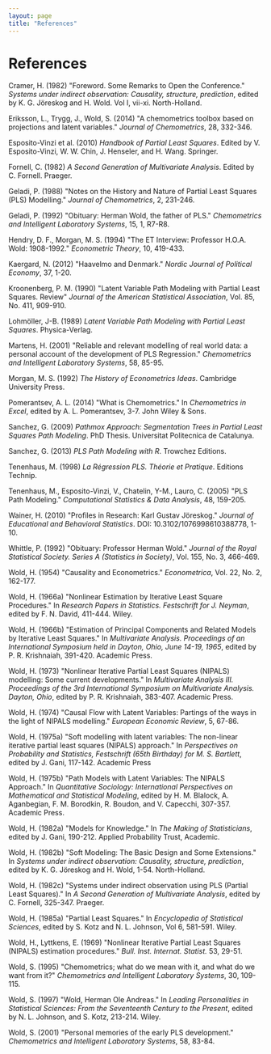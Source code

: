 ```yaml
---
layout: page
title: "References"
---
```


# References

<a name="Cramer1982"></a> Cramer, H. (1982) "Foreword. Some Remarks to Open the Conference." _Systems under indirect observation: Causality, structure, prediction_, edited by K. G. Jöreskog and H. Wold. Vol I, vii-xi. North-Holland.

<a name="Erikssonetal2014"></a> Eriksson, L., Trygg, J., Wold, S. (2014) "A chemometrics toolbox based on projections and latent variables." _Journal of Chemometrics_, 28, 332-346.

<a name="Espositoetal2010"></a> Esposito-Vinzi et al. (2010) _Handbook of Partial Least Squares_. Edited by V. Esposito-Vinzi, W. W. Chin, J. Henseler, and H. Wang. Springer.

<a name="Fornell1982"></a> Fornell, C. (1982) _A Second Generation of Multivariate Analysis_. Edited by C. Fornell. Praeger.

<a name="Geladi1988"></a> Geladi, P. (1988) "Notes on the History and Nature of Partial Least Squares (PLS) Modelling." _Journal of Chemometrics_, 2, 231-246.

<a name="Geladi1992"></a> Geladi, P. (1992) "Obituary: Herman Wold, the father of PLS." _Chemometrics and Intelligent Laboratory Systems_, 15, 1, R7-R8.

<a name="HendryMorgan1994"></a> Hendry, D. F., Morgan, M. S. (1994) "The ET Interview: Professor H.O.A. Wold: 1908-1992." _Econometric Theory_, 10, 419-433.

<a name="Kaergard2012"></a> Kaergard, N. (2012) "Haavelmo and Denmark." _Nordic Journal of Political Economy_, 37, 1-20.

<a name="Kroonenberg1990"></a> Kroonenberg, P. M. (1990) "Latent Variable Path Modeling with Partial Least Squares. Review" _Journal of the American Statistical Association_, Vol. 85, No. 411, 909-910.

<a name="Lohmoller1989"></a> Lohmöller, J-B. (1989) _Latent Variable Path Modeling with Partial Least Squares_. Physica-Verlag.

<a name="Martens2001"></a> Martens, H. (2001) "Reliable and relevant modelling of real world data: a personal account of the development of PLS Regression." _Chemometrics and Intelligent Laboratory Systems_, 58, 85-95.

<a name="Morgan1992"></a> Morgan, M. S. (1992) _The History of Econometrics Ideas_. Cambridge University Press.

<a name="Pomerantsev2014"></a> Pomerantsev, A. L. (2014) "What is Chemometrics." In _Chemometrics in Excel_, edited by A. L. Pomerantsev, 3-7. John Wiley & Sons.

<a name="Sanchez2009"></a> Sanchez, G. (2009) _Pathmox Approach: Segmentation Trees in Partial Least Squares Path Modeling_. PhD Thesis. Universitat Politecnica de Catalunya.

<a name="Sanchez2013"></a> Sanchez, G. (2013) _PLS Path Modeling with R_. Trowchez Editions.

<a name="Tenenhaus1998"></a> Tenenhaus, M. (1998) _La Régression PLS. Théorie et Pratique_. Editions Technip.

<a name="Tenenhausetal2005"></a> Tenenhaus, M., Esposito-Vinzi, V., Chatelin, Y-M., Lauro, C. (2005) "PLS Path Modeling." _Computational Statistics & Data Analysis_, 48, 159-205.

<a name="Wainer2010"></a> Wainer, H. (2010) "Profiles in Research: Karl Gustav Jöreskog." _Journal of Educational and Behavioral Statistics_. DOI: 10.3102/1076998610388778, 1-10.

<a name="Whittle1992"></a> Whittle, P. (1992) "Obituary: Professor Herman Wold." _Journal of the Royal Statistical Society. Series A (Statistics in Society)_, Vol. 155, No. 3, 466-469.

<a name="Wold1954"></a> Wold, H. (1954) "Causality and Econometrics." _Econometrica_, Vol. 22, No. 2, 162-177.

<a name="Wold1966a"></a> Wold, H. (1966a) "Nonlinear Estimation by Iterative Least Square Procedures." In _Research Papers in Statistics. Festschrift for J. Neyman_, edited by F. N. David, 411-444. Wiley.

<a name="Wold1966b"></a> Wold, H. (1966b) "Estimation of Principal Components and Related Models by Iterative Least Squares." In _Multivariate Analysis. Proceedings of an International Symposium held in Dayton, Ohio, June 14-19, 1965_, edited by P. R. Krishnaiah, 391-420. Academic Press.

<a name="Wold1973"></a> Wold, H. (1973) "Nonlinear Iterative Partial Least Squares (NIPALS) modelling: Some current developments." In _Multivariate Analysis III. Proceedings of the 3rd International Symposium on Multivariate Analysis. Dayton, Ohio_, edited by P. R. Krishnaiah, 383-407. Academic Press.

<a name="Wold1974"></a> Wold, H. (1974) "Causal Flow with Latent Variables: Partings of the ways in the light of NIPALS modelling." _European Economic Review_, 5, 67-86.

<a name="Wold1975a"></a> Wold, H. (1975a) "Soft modelling with latent variables: The non-linear iterative partial least squares (NIPALS) approach." In _Perspectives on Probability and Statistics, Festschrift (65th Birthday) for M. S. Bartlett_, edited by J. Gani, 117-142. Academic Press

<a name="Wold1975b"></a> Wold, H. (1975b) "Path Models with Latent Variables: The NIPALS Approach." In _Quantitative Sociology: International Perspectives on Mathematical and Statistical Modeling_, edited by H. M. Blalock, A. Aganbegian, F. M. Borodkin, R. Boudon, and V. Capecchi, 307-357. Academic Press.

<a name="Wold1982a"></a> Wold, H. (1982a) "Models for Knowledge." In _The Making of Statisticians_, edited by J. Gani, 190-212. Applied Probability Trust, Academic.

<a name="Wold1982b"></a> Wold, H. (1982b) "Soft Modeling: The Basic Design and Some Extensions." In _Systems under indirect observation: Causality, structure, prediction_, edited by K. G. Jöreskog and H. Wold, 1-54. North-Holland.

<a name="Wold1982c"></a> Wold, H. (1982c) "Systems under indirect observation using PLS (Partial Least Squares)." In _A Second Generation of Multivariate Analysis_, edited by C. Fornell, 325-347. Praeger.

<a name="Wold1985a"></a> Wold, H. (1985a) "Partial Least Squares." In _Encyclopedia of Statistical Sciences_, edited by S. Kotz and N. L. Johnson, Vol 6, 581-591. Wiley.

<a name="WoldLyttkens1969"></a> Wold, H., Lyttkens, E. (1969) "Nonlinear Iterative Partial Least Squares (NIPALS) estimation procedures." _Bull. Inst. Internat. Statist._ 53, 29-51.

<a name="Wold1995"></a> Wold, S. (1995) "Chemometrics; what do we mean with it, and what do we want from it?" _Chemometrics and Intelligent Laboratory Systems_, 30, 109-115.

<a name="Wold1997"></a> Wold, S. (1997) "Wold, Herman Ole Andreas." In _Leading Personalities in Statistical Sciences: From the Seventeenth Century to the Present_, edited by N. L. Johnson, and S. Kotz, 213-214. Wiley.

<a name="Wold2001"></a> Wold, S. (2001) "Personal memories of the early PLS development." _Chemometrics and Intelligent Laboratory Systems_, 58, 83-84.

